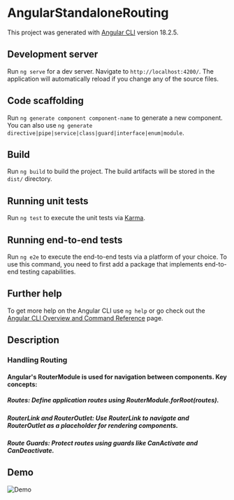 # AngularStandaloneRouting

This project was generated with [Angular CLI](https://github.com/angular/angular-cli) version 18.2.5.

## Development server

Run `ng serve` for a dev server. Navigate to `http://localhost:4200/`. The application will automatically reload if you change any of the source files.

## Code scaffolding

Run `ng generate component component-name` to generate a new component. You can also use `ng generate directive|pipe|service|class|guard|interface|enum|module`.

## Build

Run `ng build` to build the project. The build artifacts will be stored in the `dist/` directory.

## Running unit tests

Run `ng test` to execute the unit tests via [Karma](https://karma-runner.github.io).

## Running end-to-end tests

Run `ng e2e` to execute the end-to-end tests via a platform of your choice. To use this command, you need to first add a package that implements end-to-end testing capabilities.

## Further help

To get more help on the Angular CLI use `ng help` or go check out the [Angular CLI Overview and Command Reference](https://angular.dev/tools/cli) page.
## Description 

###  Handling Routing


 #### Angular's RouterModule is used for navigation between components. Key concepts:

  ##### Routes: Define application routes using RouterModule.forRoot(routes).
  ##### RouterLink and RouterOutlet: Use RouterLink to navigate and RouterOutlet as a placeholder for rendering components.
  ##### Route Guards: Protect routes using guards like CanActivate and CanDeactivate.

## Demo

![Demo](https://www.youtube.com/watch?v=lIqH1Uki1nI)

